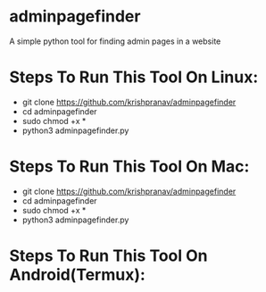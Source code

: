 # adminpagefinder
A simple python tool for finding admin pages in a website

# Steps To Run This Tool On Linux:
- git clone https://github.com/krishpranav/adminpagefinder
- cd adminpagefinder
- sudo chmod +x *
- python3 adminpagefinder.py

# Steps To Run This Tool On Mac:
- git clone https://github.com/krishpranav/adminpagefinder
- cd adminpagefinder
- sudo chmod +x *
- python3 adminpagefinder.py

# Steps To Run This Tool On Android(Termux):
